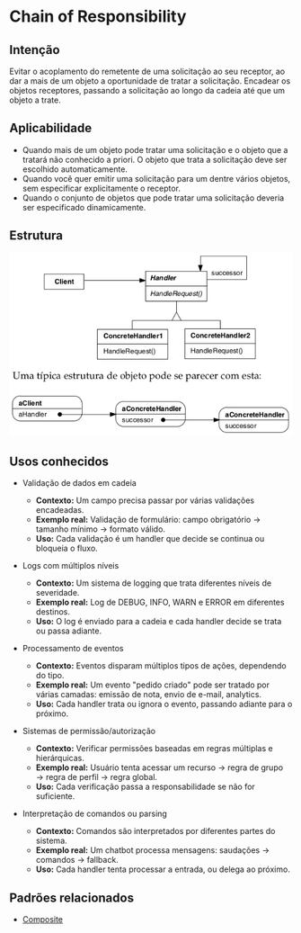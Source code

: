 # Chain of Responsibility

## Intenção

Evitar o acoplamento do remetente de uma solicitação ao seu receptor, ao dar a mais de um objeto a oportunidade de
tratar a solicitação. Encadear os objetos receptores, passando a solicitação ao longo da cadeia até que um objeto a
trate.

## Aplicabilidade

- Quando mais de um objeto pode tratar uma solicitação e o objeto que a tratará não conhecido a priori. O objeto que
  trata a solicitação deve ser escolhido automaticamente.
- Quando você quer emitir uma solicitação para um dentre vários objetos, sem especificar explicitamente o receptor.
- Quando o conjunto de objetos que pode tratar uma solicitação deveria ser especificado dinamicamente.

## Estrutura

![Estrutura Chain of Responsibility](./resources/estrutura.png)

## Usos conhecidos

- Validação de dados em cadeia
    - **Contexto:** Um campo precisa passar por várias validações encadeadas.
    - **Exemplo real:** Validação de formulário: campo obrigatório → tamanho mínimo → formato válido.
    - **Uso:** Cada validação é um handler que decide se continua ou bloqueia o fluxo.

- Logs com múltiplos níveis
    - **Contexto:** Um sistema de logging que trata diferentes níveis de severidade.
    - **Exemplo real:** Log de DEBUG, INFO, WARN e ERROR em diferentes destinos.
    - **Uso:** O log é enviado para a cadeia e cada handler decide se trata ou passa adiante.

- Processamento de eventos
    - **Contexto:** Eventos disparam múltiplos tipos de ações, dependendo do tipo.
    - **Exemplo real:** Um evento "pedido criado" pode ser tratado por várias camadas: emissão de nota, envio de e-mail,
      analytics.
    - **Uso:** Cada handler trata ou ignora o evento, passando adiante para o próximo.

- Sistemas de permissão/autorização
    - **Contexto:** Verificar permissões baseadas em regras múltiplas e hierárquicas.
    - **Exemplo real:** Usuário tenta acessar um recurso → regra de grupo → regra de perfil → regra global.
    - **Uso:** Cada verificação passa a responsabilidade se não for suficiente.

- Interpretação de comandos ou parsing
    - **Contexto:** Comandos são interpretados por diferentes partes do sistema.
    - **Exemplo real:** Um chatbot processa mensagens: saudações → comandos → fallback.
    - **Uso:** Cada handler tenta processar a entrada, ou delega ao próximo.

## Padrões relacionados

- [Composite](../../structural/composite)
